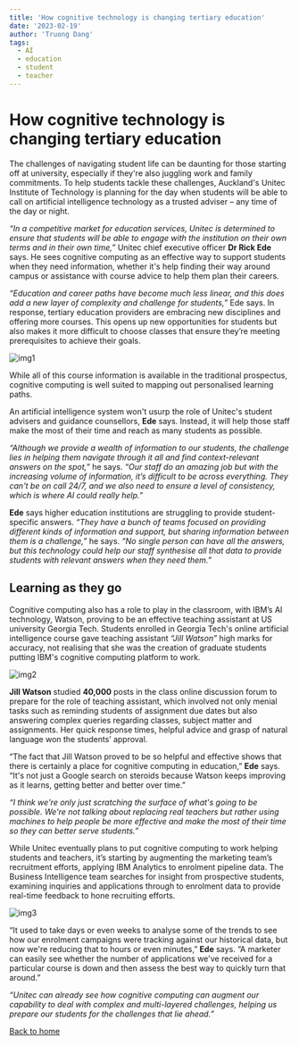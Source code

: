 ```yaml
---
title: 'How cognitive technology is changing tertiary education'
date: '2023-02-19'
author: 'Truong Dang'
tags:
  - AI
  - education
  - student
  - teacher
---
```


# How cognitive technology is changing tertiary education

The challenges of navigating student life can be daunting for those starting off at university, especially if they're also juggling work and family commitments. To help students tackle these challenges, Auckland's Unitec Institute of Technology is planning for the day when students will be able to call on artificial intelligence technology as a trusted adviser – any time of the day or night.

*“In a competitive market for education services, Unitec is determined to ensure that students will be able to engage with the institution on their own terms and in their own time,”* Unitec chief executive officer **Dr Rick Ede** says. He sees cognitive computing as an effective way to support students when they need information, whether it's help finding their way around campus or assistance with course advice to help them plan their careers.

*“Education and career paths have become much less linear, and this does add a new layer of complexity and challenge for students,”* Ede says. In response, tertiary education providers are embracing new disciplines and offering more courses. This opens up new opportunities for students but also makes it more difficult to choose classes that ensure they’re meeting prerequisites to achieve their goals.

![img1](https://ychef.files.bbci.co.uk/960_540/p04jp1np.jpg)

While all of this course information is available in the traditional prospectus, cognitive computing is well suited to mapping out personalised learning paths.

An artificial intelligence system won't usurp the role of Unitec's student advisers and guidance counsellors, **Ede** says. Instead, it will help those staff make the most of their time and reach as many students as possible.

*“Although we provide a wealth of information to our students, the challenge lies in helping them navigate through it all and find context-relevant answers on the spot,”* he says. *“Our staff do an amazing job but with the increasing volume of information, it’s difficult to be across everything. They can't be on call 24/7, and we also need to ensure a level of consistency, which is where AI could really help.”*

**Ede** says higher education institutions are struggling to provide student-specific answers. *“They have a bunch of teams focused on providing different kinds of information and support, but sharing information between them is a challenge,”* he says. *“No single person can have all the answers, but this technology could help our staff synthesise all that data to provide students with relevant answers when they need them.”*

## Learning as they go

Cognitive computing also has a role to play in the classroom, with IBM’s AI technology, Watson, proving to be an effective teaching assistant at US university Georgia Tech. Students enrolled in Georgia Tech's online artificial intelligence course gave teaching assistant *“Jill Watson”* high marks for accuracy, not realising that she was the creation of graduate students putting IBM's cognitive computing platform to work.

![img2](https://ychef.files.bbci.co.uk/960_540/p04jp1nk.jpg)

**Jill Watson** studied **40,000** posts in the class online discussion forum to prepare for the role of teaching assistant, which involved not only menial tasks such as reminding students of assignment due dates but also answering complex queries regarding classes, subject matter and assignments. Her quick response times, helpful advice and grasp of natural language won the students’ approval.

“The fact that Jill Watson proved to be so helpful and effective shows that there is certainly a place for cognitive computing in education,” **Ede** says. “It's not just a Google search on steroids because Watson keeps improving as it learns, getting better and better over time.”

*“I think we're only just scratching the surface of what's going to be possible. We're not talking about replacing real teachers but rather using machines to help people be more effective and make the most of their time so they can better serve students.”*

While Unitec eventually plans to put cognitive computing to work helping students and teachers, it’s starting by augmenting the marketing team’s recruitment efforts, applying IBM Analytics to enrolment pipeline data. The Business Intelligence team searches for insight from prospective students, examining inquiries and applications through to enrolment data to provide real-time feedback to hone recruiting efforts.

![img3](https://ychef.files.bbci.co.uk/960_540/p04jp1nn.jpg)

“It used to take days or even weeks to analyse some of the trends to see how our enrolment campaigns were tracking against our historical data, but now we're reducing that to hours or even minutes,” **Ede** says. “A marketer can easily see whether the number of applications we've received for a particular course is down and then assess the best way to quickly turn that around.”

*“Unitec can already see how cognitive computing can augment our capability to deal with complex and multi-layered challenges, helping us prepare our students for the challenges that lie ahead.”*

[Back to home](/)